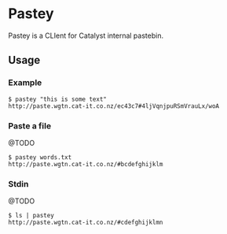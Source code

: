 # Pastey

Pastey is a CLIent for Catalyst internal pastebin.

## Usage

### Example

    $ pastey "this is some text"
    http://paste.wgtn.cat-it.co.nz/ec43c7#4ljVqnjpuRSmVrauLx/woA

### Paste a file

@TODO

    $ pastey words.txt
    http://paste.wgtn.cat-it.co.nz/#bcdefghijklm

### Stdin

@TODO

    $ ls | pastey
    http://paste.wgtn.cat-it.co.nz/#cdefghijklmn
